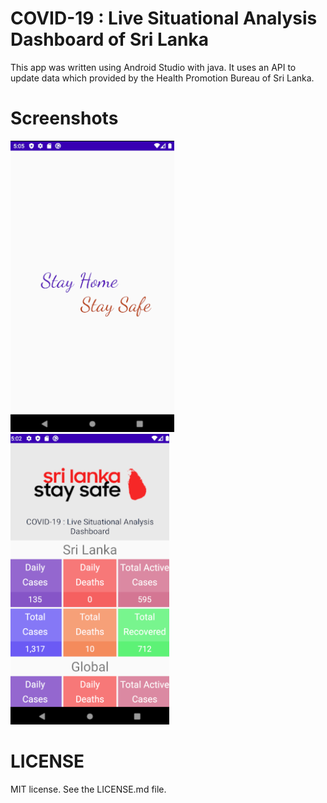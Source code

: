 # COVID-19 : Live Situational Analysis Dashboard of Sri Lanka

This app was written using Android Studio with java.  It uses an API to update data which provided by the Health Promotion Bureau of Sri Lanka.  

# **Screenshots**
![](screenshots/p1.PNG)
&nbsp;&nbsp;&nbsp;&nbsp;&nbsp;&nbsp;&nbsp;&nbsp;&nbsp;&nbsp;&nbsp;![](screenshots/p2.PNG)

# LICENSE
MIT license. See the LICENSE.md file.